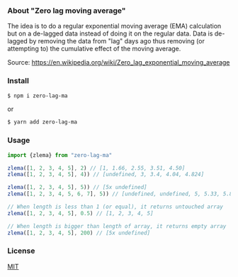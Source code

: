 ### About "Zero lag moving average"

The idea is to do a regular exponential moving average (EMA) calculation but on a de-lagged data instead of doing it on the regular data. Data is de-lagged by removing the data from "lag" days ago thus removing (or attempting to) the cumulative effect of the moving average.

Source: https://en.wikipedia.org/wiki/Zero_lag_exponential_moving_average

### Install

```bash
$ npm i zero-lag-ma
```

or

```bash
$ yarn add zero-lag-ma
```

### Usage

```js
import {zlema} from "zero-lag-ma"

zlema([1, 2, 3, 4, 5], 2) // [1, 1.66, 2.55, 3.51, 4.50]
zlema([1, 2, 3, 4, 5], 4)) // [undefined, 3, 3.4, 4.04, 4.824]

zlema([1, 2, 3, 4, 5], 5)) // [5x undefined]
zlema([1, 2, 3, 4, 5, 6, 7], 5)) // [undefined, undefined, 5, 5.33, 5.88, 6.59, 7.39]

// When length is less than 1 (or equal), it returns untouched array
zlema([1, 2, 3, 4, 5], 0.5) // [1, 2, 3, 4, 5]

// When length is bigger than length of array, it returns empty array
zlema([1, 2, 3, 4, 5], 200) // [5x undefined]
```

### License

[MIT](./LICENSE)
